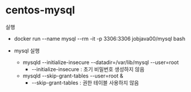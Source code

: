# centos-mysql

실행
* docker run --name mysql --rm -it -p 3306:3306 jobjava00/mysql bash

* mysql 실행
    * mysqld --initialize-insecure --datadir=/var/lib/mysql --user=root
        * --initialize-insecure : 초기 비밀번호 생성하지 않음
    * mysqld --skip-grant-tables --user=root &
        * --skip-grant-tables : 권한 테이블 사용하지 않음
